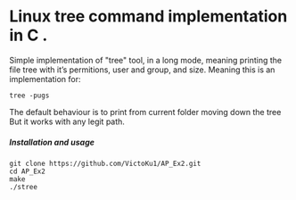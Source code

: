 # Linux tree command implementation in C . 



Simple implementation of "tree" tool, in a long mode, meaning printing the file tree with it’s permitions, user and group, and size.
Meaning this is an implementation for:
```
tree -pugs
```
The default behaviour is to print from current folder moving down the tree
But it works with any legit path.



##### Installation and usage

```
git clone https://github.com/VictoKu1/AP_Ex2.git
cd AP_Ex2
make
./stree
```







